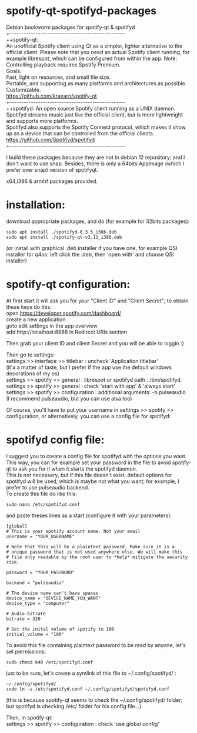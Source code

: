 # spotify-qt-spotifyd-packages

Debian bookworm packages for spotify-qt & spotifyd  
+-------------------------------------------------  
++spotify-qt:  
An unofficial Spotify client using Qt as a simpler, lighter alternative to the official client. Please note that you need an actual Spotify client running, for example librespot, which can be configured from within the app.
Note: Controlling playback requires Spotify Premium.  
Goals:  
Fast, light on resources, and small file size.  
Portable, and supporting as many platforms and architectures as possible.  
Customizable.  
https://github.com/kraxarn/spotify-qt  
+-------------------------------------------------  
++spotifyd:
An open source Spotify client running as a UNIX daemon.  
Spotifyd streams music just like the official client, but is more lightweight and supports more platforms.  
Spotifyd also supports the Spotify Connect protocol, which makes it show up as a device that can be controlled from the official clients.  
https://github.com/Spotifyd/spotifyd  
+-------------------------------------------------  

I build these packages because they are not in debian 12 repository; and I don't want to use snap. Besides, there is only a 64bits Appimage (which I prefer over snap) version of spotifyqt.  

x64,i386 & armhf packages provided.  
  
# installation:  
  
download appropriate packages, and do (for example for 32bits packages):  
  
```
sudo apt install ./spotifyd-0.3.5_i386.deb
sudo apt install ./spotify-qt-v3.11_i386.deb
```
(or install with graphical .deb installer if you have one, for example QSI installer for q4os: left click the .deb, then 'open with' and choose QSI installer)  
  

# spotify-qt configuration:  
At first start it will ask you for your "Client ID" and "Client Secret"; to obtain these keys do this:  
open https://developer.spotify.com/dashboard/  
create a new application  
goto edit settings in the app overview  
add http://localhost:8888 in Redirect URIs section  
  
Then grab your client ID and client Secret and you will be able to loggin :)  
  
Then go to settings:  
settings >> interface >> titlebar : uncheck 'Application titlebar'  
(it'a a matter of taste, but I prefer if the app use the default windows decorations of my os)  
settings >> spotify >> general : librespot or spotifyd path : /bin/spotifyd  
settings >> spotify >> general : check 'start with app' & 'always start'  
settings >> spotify >> configuration : additional arguments: -b pulseaudio  
(I recommend pulseaudio, but you can use alsa too)  
  
Of course, you'll have to put your username in settings >> spotify >> configuration, or alternatively, you can use a config file for spotifyd:  
  
# spotifyd config file:  
I suggest you to create a config file for spotifyd with the options you want. This way, you can for example set your password in the file to avoid spotify-qt to ask you for it when it starts the spotifyd daemon.  
This is not necessary, but if this file doesn't exist, default options for spotifyd will be used, which is maybe not what you want; for example, I prefer to use pulseaudio backend.  
To create this file do like this:  
  
```
sudo nano /etc/spotifyd.conf
```
  
and paste theses lines as a start (configure it with your parameters):  
  
  
```
[global]
# This is your spotify account name. Not your email
username = "YOUR_USERNAME"

# Note that this will be a plaintext password. Make sure it is a
# unique password that is not used anywhere else. We will make this
# file only readable by the root user to *help* mitigate the security risk.

password = "YOUR_PASSWORD"

backend = "pulseaudio"

# The device name can't have spaces
device_name = "DEVICE_NAME_YOU_WANT"
device_type = "computer"

# Audio bitrate
bitrate = 320

# Set the inital volume of spotify to 100
initial_volume = "100"
```

To avoid this file containing plaintext password to be read by anyone, let's set permissions:  
```
sudo chmod 640 /etc/spotifyd.conf
```

just to be sure, let's create a symlink of this file to  ~/.config/spotifyd/ :  
```
~/.config/spotifyd/
sudo ln -s /etc/spotifyd.conf ~/.config/spotifyd/spotifyd.conf
```
(this is because spotify-qt seems to check the ~/.config/spotifyd/ folder; but spotifyd is checking /etc/ folder for his config file...)
  
Then, in spotify-qt:  
settings >> spotify >> configuration : check 'use global config'  





